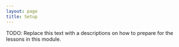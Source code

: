 ```yaml
---
layout: page
title: Setup
---
```


TODO: Replace this text with a descriptions on how to prepare for the lessons in this module.
